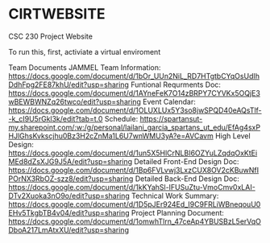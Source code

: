 # CIRTWEBSITE
CSC 230 Project Website

To run this, first, activiate a virtual enviroment 


Team Documents
JAMMEL Team Information: https://docs.google.com/document/d/1bOr_UUn2NiL_RD7HTgtbCYqOsUdIhDdhFpg2FE87khU/edit?usp=sharing
Funtional Requrments Doc: https://docs.google.com/document/d/1AYneFeK7O14zBRPY7CYVKx5OQjE3wBEWBWNZq26twco/edit?usp=sharing
Event Calendar: https://docs.google.com/document/d/1OLUXLUx5Y3so8jwSPQD40eAQsTlf--k_cI9U5rGkl3k/edit?tab=t.0
Schedule: https://spartansut-my.sharepoint.com/:w:/g/personal/lailani_garcia_spartans_ut_edu/EfAg4sxPHJlGhsKvkscjhu0Bz3H2cZnMa1L6U7wnWMU3yA?e=AVCavm
High Level Design: https://docs.google.com/document/d/1un5X5HlCrNLBI6OZYuLZqdqOxKtEiMEd8dZsXJG9J5A/edit?usp=sharing 
Detailed Front-End Design Doc: https://docs.google.com/document/d/1Bp6FVLvwj3LxzCUX8OV2cKBuwNfIPOrNX3RbOZ-szz8/edit?usp=sharing
Detailed Back-End Design Doc: https://docs.google.com/document/d/1kKYahSl-IFUSuZtu-VmoCmv0xLAI-DTv2Xuoka3nO9o/edit?usp=sharing
Technical Work Summary: https://docs.google.com/document/d/1D5pJEr924Ed_I9C9FRLiWBneqouU0EHv5TkgbTB4v04/edit?usp=sharing
Project Planning Document: https://docs.google.com/document/d/1omwhTlrn_47ceAp4YBUSBzL5erVqODboA217LmAtxXU/edit?usp=sharing
